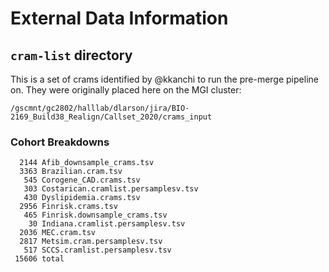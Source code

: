 # External Data Information

## `cram-list` directory

This is a set of crams identified by @kkanchi to run the pre-merge pipeline on.  They were originally placed here on the MGI cluster:

    /gscmnt/gc2802/halllab/dlarson/jira/BIO-2169_Build38_Realign/Callset_2020/crams_input

### Cohort Breakdowns

      2144 Afib_downsample_crams.tsv
      3363 Brazilian.cram.tsv
       545 Corogene_CAD.crams.tsv
       303 Costarican.cramlist.persamplesv.tsv
       430 Dyslipidemia.crams.tsv
      2956 Finrisk.crams.tsv
       465 Finrisk.downsample_crams.tsv
        30 Indiana.cramlist.persamplesv.tsv
      2036 MEC.cram.tsv
      2817 Metsim.cram.persamplesv.tsv
       517 SCCS.cramlist.persamplesv.tsv
     15606 total
